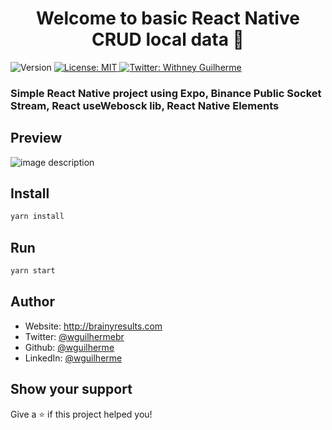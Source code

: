 <h1 align="center">Welcome to basic React Native CRUD local data 👋</h1>
<p>
  <img alt="Version" src="https://img.shields.io/badge/version-1.0.0-blue.svg?cacheSeconds=2592000" />
  <a href="#" target="_blank">
    <img alt="License: MIT" src="https://img.shields.io/badge/License-MIT-yellow.svg" />
  </a>
  <a href="https://twitter.com/wguilhermebr" target="_blank">
    <img alt="Twitter: Withney Guilherme" src="https://img.shields.io/twitter/follow/wguilhermebr.svg?style=social" />
  </a>
</p>

### Simple React Native project using Expo, Binance Public Socket Stream, React useWebosck lib, React Native Elements

## Preview

![image description](image.gif)

## Install

```sh
yarn install
```

## Run

```sh
yarn start
```

## Author

* Website: http://brainyresults.com
* Twitter: [@wguilhermebr](https://twitter.com/wguilhermebr)
* Github: [@wguilherme](https://github.com/wguilherme)
* LinkedIn: [@wguilherme](https://linkedin.com/in/wguilherme)

## Show your support

Give a ⭐️ if this project helped you!

